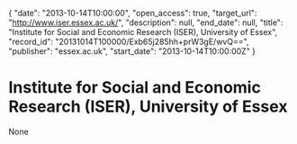 {
  "date": "2013-10-14T10:00:00", 
  "open_access": true, 
  "target_url": "http://www.iser.essex.ac.uk/", 
  "description": null, 
  "end_date": null, 
  "title": "Institute for Social and Economic Research (ISER), University of Essex", 
  "record_id": "20131014T100000/Exb65j285hh+prW3gE/wvQ==", 
  "publisher": "essex.ac.uk", 
  "start_date": "2013-10-14T10:00:00Z"
}

# Institute for Social and Economic Research (ISER), University of Essex

None